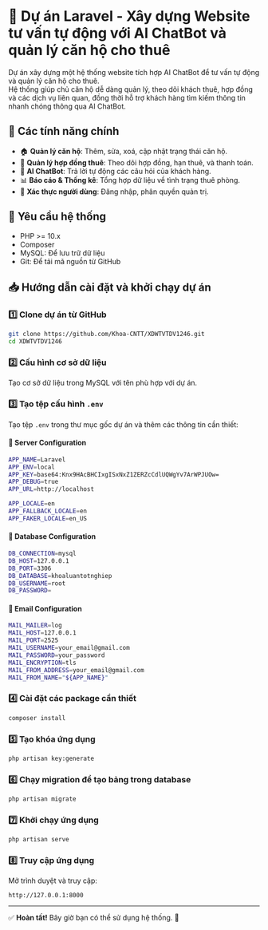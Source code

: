 # 🚀 Dự án Laravel - Xây dựng Website tư vấn tự động với AI ChatBot và quản lý căn hộ cho thuê

Dự án xây dựng một hệ thống website tích hợp AI ChatBot để tư vấn tự động và quản lý căn hộ cho thuê.  
Hệ thống giúp chủ căn hộ dễ dàng quản lý, theo dõi khách thuê, hợp đồng và các dịch vụ liên quan, đồng thời hỗ trợ khách hàng tìm kiếm thông tin nhanh chóng thông qua AI ChatBot.

## 🌟 Các tính năng chính
- 🏠 **Quản lý căn hộ**: Thêm, sửa, xoá, cập nhật trạng thái căn hộ.
- 📑 **Quản lý hợp đồng thuê**: Theo dõi hợp đồng, hạn thuê, và thanh toán.
- 🤖 **AI ChatBot**: Trả lời tự động các câu hỏi của khách hàng.
- 📊 **Báo cáo & Thống kê**: Tổng hợp dữ liệu về tình trạng thuê phòng.
- 🔐 **Xác thực người dùng**: Đăng nhập, phân quyền quản trị.

## 📌 Yêu cầu hệ thống

- PHP >= 10.x
- Composer
- MySQL: Để lưu trữ dữ liệu
- Git: Để tải mã nguồn từ GitHub

## 📥 Hướng dẫn cài đặt và khởi chạy dự án

### 1️⃣ Clone dự án từ GitHub
```bash
git clone https://github.com/Khoa-CNTT/XDWTVTDV1246.git
cd XDWTVTDV1246
```

### 2️⃣ Cấu hình cơ sở dữ liệu
Tạo cơ sở dữ liệu trong MySQL với tên phù hợp với dự án.

### 3️⃣ Tạo tệp cấu hình `.env`
Tạo tệp `.env` trong thư mục gốc dự án và thêm các thông tin cần thiết:

#### 🔹 Server Configuration
```bash
APP_NAME=Laravel
APP_ENV=local
APP_KEY=base64:Knx9HAcBHCIxgISxNxZ1ZERZcCdlUQWgYv7ArWPJUOw=
APP_DEBUG=true
APP_URL=http://localhost

APP_LOCALE=en
APP_FALLBACK_LOCALE=en
APP_FAKER_LOCALE=en_US
```

#### 🔹 Database Configuration
```bash
DB_CONNECTION=mysql
DB_HOST=127.0.0.1
DB_PORT=3306
DB_DATABASE=khoaluantotnghiep
DB_USERNAME=root
DB_PASSWORD=
```

#### 🔹 Email Configuration
```bash
MAIL_MAILER=log
MAIL_HOST=127.0.0.1
MAIL_PORT=2525
MAIL_USERNAME=your_email@gmail.com
MAIL_PASSWORD=your_password
MAIL_ENCRYPTION=tls
MAIL_FROM_ADDRESS=your_email@gmail.com
MAIL_FROM_NAME="${APP_NAME}"
```

### 4️⃣ Cài đặt các package cần thiết
```bash
composer install
```

### 5️⃣ Tạo khóa ứng dụng
```bash
php artisan key:generate
```

### 6️⃣ Chạy migration để tạo bảng trong database
```bash
php artisan migrate
```

### 7️⃣ Khởi chạy ứng dụng
```bash
php artisan serve
```

### 8️⃣ Truy cập ứng dụng
Mở trình duyệt và truy cập:
```
http://127.0.0.1:8000
```

---
✅ **Hoàn tất!** Bây giờ bạn có thể sử dụng hệ thống. 🚀


